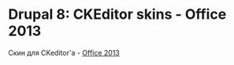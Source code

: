 # Drupal 8: CKEditor skins - Office 2013
Скин для CKeditor'а - [Office 2013](http://ckeditor.com/addon/office2013)
